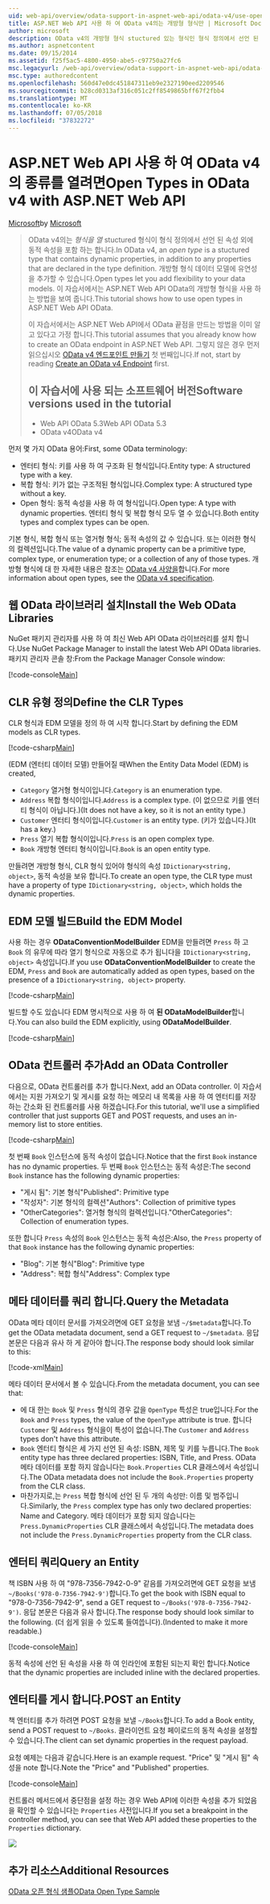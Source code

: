 ```yaml
---
uid: web-api/overview/odata-support-in-aspnet-web-api/odata-v4/use-open-types-in-odata-v4
title: ASP.NET Web API 사용 하 여 OData v4의는 개방형 형식만 | Microsoft Docs
author: microsoft
description: OData v4의 개방형 형식 stuctured 있는 형식인 형식 정의에서 선언 된 속성 외에 동적 속성을 포함 합니다. 열기...
ms.author: aspnetcontent
ms.date: 09/15/2014
ms.assetid: f25f5ac5-4800-4950-abe5-c97750a27fc6
msc.legacyurl: /web-api/overview/odata-support-in-aspnet-web-api/odata-v4/use-open-types-in-odata-v4
msc.type: authoredcontent
ms.openlocfilehash: 560d47e0dc451847311eb9e2327190eed2209546
ms.sourcegitcommit: b28cd0313af316c051c2ff8549865bff67f2fbb4
ms.translationtype: MT
ms.contentlocale: ko-KR
ms.lasthandoff: 07/05/2018
ms.locfileid: "37832272"
---
```

<a name="open-types-in-odata-v4-with-aspnet-web-api"></a><span data-ttu-id="8491b-104">ASP.NET Web API 사용 하 여 OData v4의 종류를 열려면</span><span class="sxs-lookup"><span data-stu-id="8491b-104">Open Types in OData v4 with ASP.NET Web API</span></span>
====================
<span data-ttu-id="8491b-105">[Microsoft](https://github.com/microsoft)</span><span class="sxs-lookup"><span data-stu-id="8491b-105">by [Microsoft](https://github.com/microsoft)</span></span>

> <span data-ttu-id="8491b-106">OData v4의는 *형식을 열* stuctured 형식이 형식 정의에서 선언 된 속성 외에 동적 속성을 포함 하는 합니다.</span><span class="sxs-lookup"><span data-stu-id="8491b-106">In OData v4, an *open type* is a stuctured type that contains dynamic properties, in addition to any properties that are declared in the type definition.</span></span> <span data-ttu-id="8491b-107">개방형 형식 데이터 모델에 유연성을 추가할 수 있습니다.</span><span class="sxs-lookup"><span data-stu-id="8491b-107">Open types let you add flexibility to your data models.</span></span> <span data-ttu-id="8491b-108">이 자습서에서는 ASP.NET Web API OData의 개방형 형식을 사용 하는 방법을 보여 줍니다.</span><span class="sxs-lookup"><span data-stu-id="8491b-108">This tutorial shows how to use open types in ASP.NET Web API OData.</span></span>
> 
> <span data-ttu-id="8491b-109">이 자습서에서는 ASP.NET Web API에서 OData 끝점을 만드는 방법을 이미 알고 있다고 가정 합니다.</span><span class="sxs-lookup"><span data-stu-id="8491b-109">This tutorial assumes that you already know how to create an OData endpoint in ASP.NET Web API.</span></span> <span data-ttu-id="8491b-110">그렇지 않은 경우 먼저 읽으십시오 [OData v4 엔드포인트 만들기](create-an-odata-v4-endpoint.md) 첫 번째입니다.</span><span class="sxs-lookup"><span data-stu-id="8491b-110">If not, start by reading [Create an OData v4 Endpoint](create-an-odata-v4-endpoint.md) first.</span></span>
> 
> ## <a name="software-versions-used-in-the-tutorial"></a><span data-ttu-id="8491b-111">이 자습서에 사용 되는 소프트웨어 버전</span><span class="sxs-lookup"><span data-stu-id="8491b-111">Software versions used in the tutorial</span></span>
> 
> 
> - <span data-ttu-id="8491b-112">Web API OData 5.3</span><span class="sxs-lookup"><span data-stu-id="8491b-112">Web API OData 5.3</span></span>
> - <span data-ttu-id="8491b-113">OData v4</span><span class="sxs-lookup"><span data-stu-id="8491b-113">OData v4</span></span>


<span data-ttu-id="8491b-114">먼저 몇 가지 OData 용어:</span><span class="sxs-lookup"><span data-stu-id="8491b-114">First, some OData terminology:</span></span>

- <span data-ttu-id="8491b-115">엔터티 형식: 키를 사용 하 여 구조화 된 형식입니다.</span><span class="sxs-lookup"><span data-stu-id="8491b-115">Entity type: A structured type with a key.</span></span>
- <span data-ttu-id="8491b-116">복합 형식: 키가 없는 구조적된 형식입니다.</span><span class="sxs-lookup"><span data-stu-id="8491b-116">Complex type: A structured type without a key.</span></span>
- <span data-ttu-id="8491b-117">Open 형식: 동적 속성을 사용 하 여 형식입니다.</span><span class="sxs-lookup"><span data-stu-id="8491b-117">Open type: A type with dynamic properties.</span></span> <span data-ttu-id="8491b-118">엔터티 형식 및 복합 형식 모두 열 수 있습니다.</span><span class="sxs-lookup"><span data-stu-id="8491b-118">Both entity types and complex types can be open.</span></span>

<span data-ttu-id="8491b-119">기본 형식, 복합 형식 또는 열거형 형식; 동적 속성의 값 수 있습니다. 또는 이러한 형식의 컬렉션입니다.</span><span class="sxs-lookup"><span data-stu-id="8491b-119">The value of a dynamic property can be a primitive type, complex type, or enumeration type; or a collection of any of those types.</span></span> <span data-ttu-id="8491b-120">개방형 형식에 대 한 자세한 내용은 참조는 [OData v4 사양을](http://www.odata.org/documentation/odata-version-4-0/)합니다.</span><span class="sxs-lookup"><span data-stu-id="8491b-120">For more information about open types, see the [OData v4 specification](http://www.odata.org/documentation/odata-version-4-0/).</span></span>

## <a name="install-the-web-odata-libraries"></a><span data-ttu-id="8491b-121">웹 OData 라이브러리 설치</span><span class="sxs-lookup"><span data-stu-id="8491b-121">Install the Web OData Libraries</span></span>

<span data-ttu-id="8491b-122">NuGet 패키지 관리자를 사용 하 여 최신 Web API OData 라이브러리를 설치 합니다.</span><span class="sxs-lookup"><span data-stu-id="8491b-122">Use NuGet Package Manager to install the latest Web API OData libraries.</span></span> <span data-ttu-id="8491b-123">패키지 관리자 콘솔 창:</span><span class="sxs-lookup"><span data-stu-id="8491b-123">From the Package Manager Console window:</span></span>

[!code-console[Main](use-open-types-in-odata-v4/samples/sample1.cmd)]

## <a name="define-the-clr-types"></a><span data-ttu-id="8491b-124">CLR 유형 정의</span><span class="sxs-lookup"><span data-stu-id="8491b-124">Define the CLR Types</span></span>

<span data-ttu-id="8491b-125">CLR 형식과 EDM 모델을 정의 하 여 시작 합니다.</span><span class="sxs-lookup"><span data-stu-id="8491b-125">Start by defining the EDM models as CLR types.</span></span>

[!code-csharp[Main](use-open-types-in-odata-v4/samples/sample2.cs)]

<span data-ttu-id="8491b-126">(EDM (엔터티 데이터 모델) 만들어질 때</span><span class="sxs-lookup"><span data-stu-id="8491b-126">When the Entity Data Model (EDM) is created,</span></span>

- <span data-ttu-id="8491b-127">`Category` 열거형 형식이입니다.</span><span class="sxs-lookup"><span data-stu-id="8491b-127">`Category` is an enumeration type.</span></span>
- <span data-ttu-id="8491b-128">`Address` 복합 형식이입니다.</span><span class="sxs-lookup"><span data-stu-id="8491b-128">`Address` is a complex type.</span></span> <span data-ttu-id="8491b-129">(이 없으므로 키를 엔터티 형식이 아닙니다.)</span><span class="sxs-lookup"><span data-stu-id="8491b-129">(It does not have a key, so it is not an entity type.)</span></span>
- <span data-ttu-id="8491b-130">`Customer` 엔터티 형식이입니다.</span><span class="sxs-lookup"><span data-stu-id="8491b-130">`Customer` is an entity type.</span></span> <span data-ttu-id="8491b-131">(키가 있습니다.)</span><span class="sxs-lookup"><span data-stu-id="8491b-131">(It has a key.)</span></span>
- <span data-ttu-id="8491b-132">`Press` 열기 복합 형식이입니다.</span><span class="sxs-lookup"><span data-stu-id="8491b-132">`Press` is an open complex type.</span></span>
- <span data-ttu-id="8491b-133">`Book` 개방형 엔터티 형식이입니다.</span><span class="sxs-lookup"><span data-stu-id="8491b-133">`Book` is an open entity type.</span></span>

<span data-ttu-id="8491b-134">만들려면 개방형 형식, CLR 형식 있어야 형식의 속성 `IDictionary<string, object>`, 동적 속성을 보유 합니다.</span><span class="sxs-lookup"><span data-stu-id="8491b-134">To create an open type, the CLR type must have a property of type `IDictionary<string, object>`, which holds the dynamic properties.</span></span>

## <a name="build-the-edm-model"></a><span data-ttu-id="8491b-135">EDM 모델 빌드</span><span class="sxs-lookup"><span data-stu-id="8491b-135">Build the EDM Model</span></span>

<span data-ttu-id="8491b-136">사용 하는 경우 **ODataConventionModelBuilder** EDM을 만들려면 `Press` 하 고 `Book` 의 유무에 따라 열기 형식으로 자동으로 추가 됩니다을 `IDictionary<string, object>` 속성입니다.</span><span class="sxs-lookup"><span data-stu-id="8491b-136">If you use **ODataConventionModelBuilder** to create the EDM, `Press` and `Book` are automatically added as open types, based on the presence of a `IDictionary<string, object>` property.</span></span>

[!code-csharp[Main](use-open-types-in-odata-v4/samples/sample3.cs)]

<span data-ttu-id="8491b-137">빌드할 수도 있습니다 EDM 명시적으로 사용 하 여 **된 ODataModelBuilder**합니다.</span><span class="sxs-lookup"><span data-stu-id="8491b-137">You can also build the EDM explicitly, using **ODataModelBuilder**.</span></span>

[!code-csharp[Main](use-open-types-in-odata-v4/samples/sample4.cs)]

## <a name="add-an-odata-controller"></a><span data-ttu-id="8491b-138">OData 컨트롤러 추가</span><span class="sxs-lookup"><span data-stu-id="8491b-138">Add an OData Controller</span></span>

<span data-ttu-id="8491b-139">다음으로, OData 컨트롤러를 추가 합니다.</span><span class="sxs-lookup"><span data-stu-id="8491b-139">Next, add an OData controller.</span></span> <span data-ttu-id="8491b-140">이 자습서에서는 지원 가져오기 및 게시를 요청 하는 메모리 내 목록을 사용 하 여 엔터티를 저장 하는 간소화 된 컨트롤러를 사용 하겠습니다.</span><span class="sxs-lookup"><span data-stu-id="8491b-140">For this tutorial, we'll use a simplified controller that just supports GET and POST requests, and uses an in-memory list to store entities.</span></span>

[!code-csharp[Main](use-open-types-in-odata-v4/samples/sample5.cs)]

<span data-ttu-id="8491b-141">첫 번째 `Book` 인스턴스에 동적 속성이 없습니다.</span><span class="sxs-lookup"><span data-stu-id="8491b-141">Notice that the first `Book` instance has no dynamic properties.</span></span> <span data-ttu-id="8491b-142">두 번째 `Book` 인스턴스는 동적 속성은:</span><span class="sxs-lookup"><span data-stu-id="8491b-142">The second `Book` instance has the following dynamic properties:</span></span>

- <span data-ttu-id="8491b-143">"게시 됨": 기본 형식</span><span class="sxs-lookup"><span data-stu-id="8491b-143">"Published": Primitive type</span></span>
- <span data-ttu-id="8491b-144">"작성자": 기본 형식의 컬렉션</span><span class="sxs-lookup"><span data-stu-id="8491b-144">"Authors": Collection of primitive types</span></span>
- <span data-ttu-id="8491b-145">"OtherCategories": 열거형 형식의 컬렉션입니다.</span><span class="sxs-lookup"><span data-stu-id="8491b-145">"OtherCategories": Collection of enumeration types.</span></span>

<span data-ttu-id="8491b-146">또한 합니다 `Press` 속성의 `Book` 인스턴스는 동적 속성은:</span><span class="sxs-lookup"><span data-stu-id="8491b-146">Also, the `Press` property of that `Book` instance has the following dynamic properties:</span></span>

- <span data-ttu-id="8491b-147">"Blog": 기본 형식</span><span class="sxs-lookup"><span data-stu-id="8491b-147">"Blog": Primitive type</span></span>
- <span data-ttu-id="8491b-148">"Address": 복합 형식</span><span class="sxs-lookup"><span data-stu-id="8491b-148">"Address": Complex type</span></span>

## <a name="query-the-metadata"></a><span data-ttu-id="8491b-149">메타 데이터를 쿼리 합니다.</span><span class="sxs-lookup"><span data-stu-id="8491b-149">Query the Metadata</span></span>

<span data-ttu-id="8491b-150">OData 메타 데이터 문서를 가져오려면에 GET 요청을 보냄 `~/$metadata`합니다.</span><span class="sxs-lookup"><span data-stu-id="8491b-150">To get the OData metadata document, send a GET request to `~/$metadata`.</span></span> <span data-ttu-id="8491b-151">응답 본문은 다음과 유사 하 게 같아야 합니다.</span><span class="sxs-lookup"><span data-stu-id="8491b-151">The response body should look similar to this:</span></span>

[!code-xml[Main](use-open-types-in-odata-v4/samples/sample6.xml?highlight=5,21)]

<span data-ttu-id="8491b-152">메타 데이터 문서에서 볼 수 있습니다.</span><span class="sxs-lookup"><span data-stu-id="8491b-152">From the metadata document, you can see that:</span></span>

- <span data-ttu-id="8491b-153">에 대 한는 `Book` 및 `Press` 형식의 경우 값을 `OpenType` 특성은 true입니다.</span><span class="sxs-lookup"><span data-stu-id="8491b-153">For the `Book` and `Press` types, the value of the `OpenType` attribute is true.</span></span> <span data-ttu-id="8491b-154">합니다 `Customer` 및 `Address` 형식을이 특성이 없습니다.</span><span class="sxs-lookup"><span data-stu-id="8491b-154">The `Customer` and `Address` types don't have this attribute.</span></span>
- <span data-ttu-id="8491b-155">`Book` 엔터티 형식은 세 가지 선언 된 속성: ISBN, 제목 및 키를 누릅니다.</span><span class="sxs-lookup"><span data-stu-id="8491b-155">The `Book` entity type has three declared properties: ISBN, Title, and Press.</span></span> <span data-ttu-id="8491b-156">OData 메타 데이터를 포함 하지 않습니다는 `Book.Properties` CLR 클래스에서 속성입니다.</span><span class="sxs-lookup"><span data-stu-id="8491b-156">The OData metadata does not include the `Book.Properties` property from the CLR class.</span></span>
- <span data-ttu-id="8491b-157">마찬가지로,는 `Press` 복합 형식에 선언 된 두 개의 속성만: 이름 및 범주입니다.</span><span class="sxs-lookup"><span data-stu-id="8491b-157">Similarly, the `Press` complex type has only two declared properties: Name and Category.</span></span> <span data-ttu-id="8491b-158">메타 데이터가 포함 되지 않습니다는 `Press.DynamicProperties` CLR 클래스에서 속성입니다.</span><span class="sxs-lookup"><span data-stu-id="8491b-158">The metadata does not include the `Press.DynamicProperties` property from the CLR class.</span></span>

## <a name="query-an-entity"></a><span data-ttu-id="8491b-159">엔터티 쿼리</span><span class="sxs-lookup"><span data-stu-id="8491b-159">Query an Entity</span></span>

<span data-ttu-id="8491b-160">책 ISBN 사용 하 여 "978-7356-7942-0-9" 같음를 가져오려면에 GET 요청을 보냄 `~/Books('978-0-7356-7942-9')`합니다.</span><span class="sxs-lookup"><span data-stu-id="8491b-160">To get the book with ISBN equal to "978-0-7356-7942-9", send a GET request to `~/Books('978-0-7356-7942-9')`.</span></span> <span data-ttu-id="8491b-161">응답 본문은 다음과 유사 합니다.</span><span class="sxs-lookup"><span data-stu-id="8491b-161">The response body should look similar to the following.</span></span> <span data-ttu-id="8491b-162">(더 쉽게 읽을 수 있도록 들여씁니다).</span><span class="sxs-lookup"><span data-stu-id="8491b-162">(Indented to make it more readable.)</span></span>

[!code-console[Main](use-open-types-in-odata-v4/samples/sample7.cmd?highlight=8-13,15-23)]

<span data-ttu-id="8491b-163">동적 속성에 선언 된 속성을 사용 하 여 인라인에 포함된 되는지 확인 합니다.</span><span class="sxs-lookup"><span data-stu-id="8491b-163">Notice that the dynamic properties are included inline with the declared properties.</span></span>

## <a name="post-an-entity"></a><span data-ttu-id="8491b-164">엔터티를 게시 합니다.</span><span class="sxs-lookup"><span data-stu-id="8491b-164">POST an Entity</span></span>

<span data-ttu-id="8491b-165">책 엔터티를 추가 하려면 POST 요청을 보낼 `~/Books`합니다.</span><span class="sxs-lookup"><span data-stu-id="8491b-165">To add a Book entity, send a POST request to `~/Books`.</span></span> <span data-ttu-id="8491b-166">클라이언트 요청 페이로드의 동적 속성을 설정할 수 있습니다.</span><span class="sxs-lookup"><span data-stu-id="8491b-166">The client can set dynamic properties in the request payload.</span></span>

<span data-ttu-id="8491b-167">요청 예제는 다음과 같습니다.</span><span class="sxs-lookup"><span data-stu-id="8491b-167">Here is an example request.</span></span> <span data-ttu-id="8491b-168">"Price" 및 "게시 됨" 속성을 note 합니다.</span><span class="sxs-lookup"><span data-stu-id="8491b-168">Note the "Price" and "Published" properties.</span></span>

[!code-console[Main](use-open-types-in-odata-v4/samples/sample8.cmd?highlight=10)]

<span data-ttu-id="8491b-169">컨트롤러 메서드에서 중단점을 설정 하는 경우 Web API에 이러한 속성을 추가 되었음을 확인할 수 있습니다는 `Properties` 사전입니다.</span><span class="sxs-lookup"><span data-stu-id="8491b-169">If you set a breakpoint in the controller method, you can see that Web API added these properties to the `Properties` dictionary.</span></span>

![](use-open-types-in-odata-v4/_static/image1.png)

## <a name="additional-resources"></a><span data-ttu-id="8491b-170">추가 리소스</span><span class="sxs-lookup"><span data-stu-id="8491b-170">Additional Resources</span></span>

[<span data-ttu-id="8491b-171">OData 오픈 형식 샘플</span><span class="sxs-lookup"><span data-stu-id="8491b-171">OData Open Type Sample</span></span>](http://aspnet.codeplex.com/sourcecontrol/latest#Samples/WebApi/OData/v4/ODataOpenTypeSample/ReadMe.txt)
